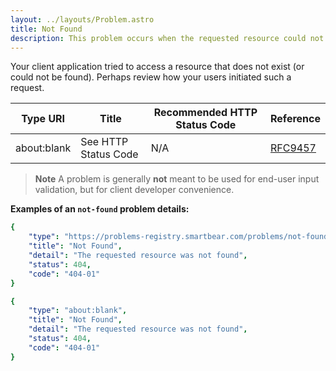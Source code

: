 ```yaml
---
layout: ../layouts/Problem.astro
title: Not Found
description: This problem occurs when the requested resource could not be found.
---
```


Your client application tried to access a resource that does not exist (or could not be found). Perhaps review how your users initiated such a request.

| Type URI | Title | Recommended HTTP Status Code | Reference |
|----------|-------|------------------------------|-----------|
|about:blank|See HTTP Status Code|N/A|[RFC9457](https://www.iana.org/go/rfc9457)|



> **Note** A problem is generally **not** meant to be used for end-user input validation, but for client developer convenience. 

**Examples of an `not-found` problem details:**

```yaml
{
    "type": "https://problems-registry.smartbear.com/problems/not-found",
    "title": "Not Found",
    "detail": "The requested resource was not found",
    "status": 404,
    "code": "404-01"    
}
```

```yaml
{
    "type": "about:blank",
    "title": "Not Found",
    "detail": "The requested resource was not found",
    "status": 404,
    "code": "404-01"    
}
```


